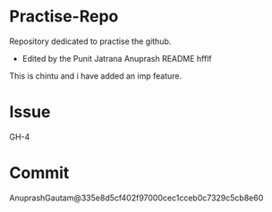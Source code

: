 # Practise-Repo
Repository dedicated to practise the github.

- Edited by the Punit Jatrana
A n u p r a s h   R E A D M E 
 
 hfflf

This is chintu and i have added an imp feature.

# Issue

GH-4

#  Commit

AnuprashGautam@335e8d5cf402f97000cec1cceb0c7329c5cb8e60
